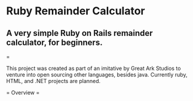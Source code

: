 Ruby Remainder Calculator 
===============
<H2>A very simple Ruby on Rails remainder calculator, for beginners. </h2>
=
<P>This project was created as part of an imitative by Great Ark Studios to venture into open sourcing other languages, besides java. Currently ruby, HTML, and .NET projects are planned. </p>
=
Overview
=
